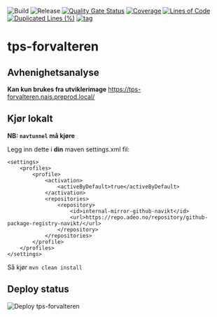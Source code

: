 ![Build](https://github.com/navikt/tps-forvalteren/workflows/Build/badge.svg)
![Release](https://github.com/navikt/tps-forvalteren/workflows/Release/badge.svg)
[![Quality Gate Status](https://sonarcloud.io/api/project_badges/measure?project=navikt_tps-forvalteren&metric=alert_status)](https://sonarcloud.io/dashboard?id=navikt_tps-forvalteren)
[![Coverage](https://sonarcloud.io/api/project_badges/measure?project=navikt_tps-forvalteren&metric=coverage)](https://sonarcloud.io/dashboard?id=navikt_tps-forvalteren)
[![Lines of Code](https://sonarcloud.io/api/project_badges/measure?project=navikt_tps-forvalteren&metric=ncloc)](https://sonarcloud.io/dashboard?id=navikt_tps-forvalteren)
[![Duplicated Lines (%)](https://sonarcloud.io/api/project_badges/measure?project=navikt_testnorge&metric=duplicated_lines_density)](https://sonarcloud.io/dashboard?id=navikt_tps-forvalteren)
[![tag](https://img.shields.io/github/v/tag/navikt/tps-forvalteren)](https://github.com/navikt/tps-forvalteren/releases)

# tps-forvalteren

## Avhenighetsanalyse

**Kan kun brukes fra utviklerimage**
https://tps-forvalteren.nais.preprod.local/

## Kjør lokalt

**NB: `navtunnel` må kjøre**

Legg inn dette i **din** maven settings.xml fil:
```
<settings>
    <profiles>
        <profile>
            <activation>
                <activeByDefault>true</activeByDefault>
            </activation>
            <repositories>
                <repository>
                    <id>internal-mirror-github-navikt</id>
                    <url>https://repo.adeo.no/repository/github-package-registry-navikt/</url>
                </repository>
            </repositories>
        </profile>
    </profiles>
</settings>
```

Så kjør `mvn clean install`

## Deploy status

![Deploy tps-forvalteren](https://github.com/navikt/testnorge/workflows/Deploy%20tps-forvalteren/badge.svg)
